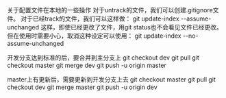 
关于配置文件在本地的一些操作
对于untrack的文件，我们可以创建.gitignore文件。
对于已经track的文件，我们可以这样做：
git update-index --assume-unchanged <files>
这样，即使已经更改了文件，用git status也不会看见文件已经更改。
但在使用时需要小心，取消这种设定可以使用：
git update-index --no-assume-unchanged <files>


开发分支达到标准的后，要合并到主分支上
git checkout dev 
git pull
git checkout master 
git merge dev 
git push -u origin master

master上有更新后，需要更新到开发分支上去
git checkout master 
git pull
git checkout dev 
git merge master
git push -u origin dev